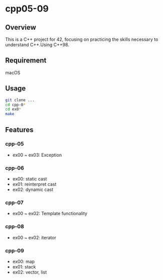 # cpp05-09

## Overview
This is a C++ project for 42, focusing on practicing the skills necessary to understand C++.Using C++98.

## Requirement
macOS

## Usage
``` bash
git clone ...
cd cpp-0*
cd ex0*
make
```

## Features

### cpp-05
- ex00 ~ ex03: Exception 

### cpp-06
- ex00: static cast
- ex01: reinterpret cast
- ex02: dynamic cast

### cpp-07
- ex00 ~ ex02: Template functionality 

### cpp-08
- ex00 ~ ex02: iterator

### cpp-09
- ex00: map
- ex01: stack
- ex02: vector, list
